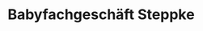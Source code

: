 ---
title: "Babyfachgeschäft Steppke"
url: /eisenach/babyfachgeschaeft-steppke/
shop: Babysachen
---